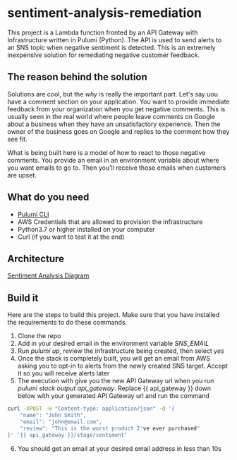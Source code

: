 # sentiment-analysis-remediation

This project is a Lambda function fronted by an API Gateway with Infrastructure written in Pulumi (Python). The API is used to send alerts to an SNS topic when negative sentiment is detected. This is an extremely inexpensive solution for remediating negative customer feedback.

## The reason behind the solution

Solutions are cool, but the *why* is really the important part. Let's say uou have a comment section on your application. You want to provide immediate feedback from your organization when you get negative comments. This is usually seen in the real world where people leave comments on Google about a business when they have an unsatisfactory experience. Then the owner of the business goes on Google and replies to the comment how they see fit.

What is being built here is a model of how to react to those negative comments. You provide an email in an environment variable about where you want emails to go to. Then you'll receive those emails when customers are upset.

## What do you need

* [Pulumi CLI](https://www.pulumi.com/docs/get-started/install/)
* AWS Credentials that are allowed to provision the infrastructure
* Python3.7 or higher installed on your computer
* Curl (if you want to test it at the end)

## Architecture

[Sentiment Analysis Diagram](./sentiment-analysis-diagram.png)

## Build it

Here are the steps to build this project. Make sure that you have installed the requirements to do these commands.

1. Clone the repo
2. Add in your desired email in the environment variable *SNS_EMAIL*
3. Run *pulumi up*, review the infrastructure being created, then select *yes*
4. Once the stack is completely built, you will get an email from AWS asking you to opt-in to alerts from the newly created SNS target. Accept it so you will receive alerts later
5. The execution with give you the new API Gateway url when you run *pulumi stack output api_gateway*. Replace {{ api_gateway }} down below with your generated API Gateway url and run the command

```bash
curl -XPOST -H "Content-type: application/json" -d '{
    "name": "John Smith",
    "email": "john@email.com",
    "review": "This is the worst product I've ever purchased"
}' '{{ api_gateway }}/stage/sentiment'
```

6. You should get an email at your desired email address in less than 10s